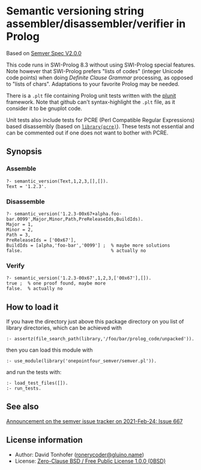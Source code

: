 # Semantic versioning string assembler/disassembler/verifier in Prolog

Based on [Semver Spec V2.0.0](https://semver.org/spec/v2.0.0.html)

This code runs in SWI-Prolog 8.3 without using SWI-Prolog special features.
Note however that SWI-Prolog prefers "lists of codes" (integer Unicode code
points) when doing _Definite Clause Grammar_ processing, as opposed to
"lists of chars". Adaptations to your favorite Prolog may be needed.

There is a `.plt` file containing Prolog unit tests written with the
[plunit](https://eu.swi-prolog.org/pldoc/doc_for?object=section(%27packages/plunit.html%27))
framework. Note that github can't syntax-highlight the `.plt` file, as
it consider it to be gnuplot code. 

Unit tests also include tests for PCRE (Perl Compatible Regular Expressions) based 
disassembly (based on [`library(pcre)`](https://eu.swi-prolog.org/pldoc/doc_for?object=section(%27packages/pcre.html%27))). 
These tests not essential and can be commented out if one does not want 
to bother with PCRE.

## Synopsis

### Assemble

```
?- semantic_version(Text,1,2,3,[],[]).
Text = '1.2.3'.
```

### Disassemble

```
?- semantic_version('1.2.3-00x67+alpha.foo-bar.0099',Major,Minor,Path,PreReleaseIds,BuildIds).
Major = 1,
Minor = 2,
Path = 3,
PreReleaseIds = ['00x67'],
BuildIds = [alpha,'foo-bar','0099'] ;  % maybe more solutions
false.                                 % actually no
```

### Verify

```
?- semantic_version('1.2.3-00x67',1,2,3,['00x67'],[]).
true ;  % one proof found, maybe more
false.  % actually no
```

## How to load it

If you have the directory just above this package directory on you list
of library directories, which can be achieved with

```
:- assertz(file_search_path(library,'/foo/bar/prolog_code/unpacked')).
```

then you can load this module with

```
:- use_module(library('onepointfour_semver/semver.pl')).
```

and run the tests with:

```
:- load_test_files([]).
:- run_tests.
```

## See also

[Announcement on the semver issue tracker on 2021-Feb-24: Issue 667](https://github.com/semver/semver/issues/667)

## License information

- Author: David Tonhofer (ronerycoder@gluino.name) 
- License: [Zero-Clause BSD / Free Public License 1.0.0 (0BSD)](https://opensource.org/licenses/0BSD)


